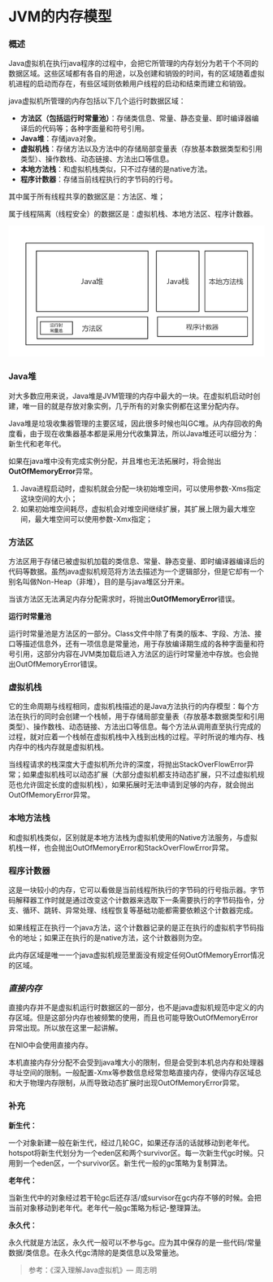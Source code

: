 # JVM的内存模型

### 概述

Java虚拟机在执行java程序的过程中，会把它所管理的内存划分为若干个不同的数据区域。这些区域都有各自的用途，以及创建和销毁的时间，有的区域随着虚拟机进程的启动而存在，有些区域则依赖用户线程的启动和结束而建立和销毁。

java虚拟机所管理的内存包括以下几个运行时数据区域：

- **方法区（包括运行时常量池）**：存储类信息、常量、静态变量、即时编译器编译后的代码等；各种字面量和符号引用。
- **Java堆**：存储java对象。
- **虚拟机栈**：存储方法以及方法中的存储局部变量表（存放基本数据类型和引用类型）、操作数栈、动态链接、方法出口等信息。
- **本地方法栈**：和虚拟机栈类似，只不过存储的是native方法。
- **程序计数器**：存储当前线程执行的字节码的行号。

其中属于所有线程共享的数据区是：方法区、堆； 

属于线程隔离（线程安全）的数据区是：虚拟机栈、本地方法区、程序计数器。

![](../../assets/java内存模型.png)

### Java堆

对大多数应用来说，Java堆是JVM管理的内存中最大的一块。在虚拟机启动时创建，唯一目的就是存放对象实例，几乎所有的对象实例都在这里分配内存。

Java堆是垃圾收集器管理的主要区域，因此很多时候也叫GC堆。从内存回收的角度看，由于现在收集器基本都是采用分代收集算法，所以Java堆还可以细分为：新生代和老年代。

如果在java堆中没有完成实例分配，并且堆也无法拓展时，将会抛出**OutOfMemoryError**异常。

1. Java进程启动时，虚拟机就会分配一块初始堆空间，可以使用参数-Xms指定这块空间的大小；
2. 如果初始堆空间耗尽，虚拟机会对堆空间继续扩展，其扩展上限为最大堆空间，最大堆空间可以使用参数-Xmx指定；

### 方法区

方法区用于存储已被虚拟机加载的类信息、常量、静态变量、即时编译器编译后的代码等数据。虽然java虚拟机规范将方法去描述为一个逻辑部分，但是它却有一个别名叫做Non-Heap（非堆），目的是与java堆区分开来。

当该方法区无法满足内存分配需求时，将抛出**OutOfMemoryError**错误。

**运行时常量池**

运行时常量池是方法区的一部分。Class文件中除了有类的版本、字段、方法、接口等描述信息外，还有一项信息是常量池，用于存放编译期生成的各种字面量和符号引用，这部分内容在JVM类加载后进入方法区的运行时常量池中存放。也会抛出OutOfMemoryError错误。

### 虚拟机栈

它的生命周期与线程相同，虚拟机栈描述的是Java方法执行的内存模型：每个方法在执行的同时会创建一个栈帧，用于存储局部变量表（存放基本数据类型和引用类型）、操作数栈、动态链接、方法出口等信息。每个方法从调用直至执行完成的过程，就对应着一个栈帧在虚拟机栈中入栈到出栈的过程。平时所说的堆内存、栈内存中的栈内存就是虚拟机栈。

当线程请求的栈深度大于虚拟机所允许的深度，将抛出StackOverFlowError异常；如果虚拟机栈可以动态扩展（大部分虚拟机都支持动态扩展，只不过虚拟机规范也允许固定长度的虚拟机栈），如果拓展时无法申请到足够的内存，就会抛出OutOfMemoryError异常。

### 本地方法栈

和虚拟机栈类似，区别就是本地方法栈为虚拟机使用的Native方法服务，与虚拟机栈一样，也会抛出OutOfMemoryError和StackOverFlowError异常。

### 程序计数器

这是一块较小的内存，它可以看做是当前线程所执行的字节码的行号指示器。字节码解释器工作时就是通过改变这个计数器来选取下一条需要执行的字节码指令，分支、循环、跳转、异常处理、线程恢复等基础功能都需要依赖这个计数器完成。

如果线程正在执行一个java方法，这个计数器记录的是正在执行的虚拟机字节码指令的地址；如果正在执行的是native方法，这个计数器则为空。

此内存区域是唯一一个java虚拟机规范里面没有规定任何OutOfMemoryError情况的区域。

### *直接内存*

直接内存并不是虚拟机运行时数据区的一部分，也不是java虚拟机规范中定义的内存区域。但是这部分内存也被频繁的使用，而且也可能导致OutOfMemoryError异常出现。所以放在这里一起讲解。

在NIO中会使用直接内存。

本机直接内存分分配不会受到java堆大小的限制，但是会受到本机总内存和处理器寻址空间的限制。一般配置-Xmx等参数信息经常忽略直接内存，使得内存区域总和大于物理内存限制，从而导致动态扩展时出现OutOfMemoryError异常。

### 补充

**新生代：**

一个对象新建一般在新生代，经过几轮GC，如果还存活的话就移动到老年代。hotspot将新生代划分为一个eden区和两个survivor区。每一次新生代gc时候。只用到一个eden区，一个survivor区。新生代一般的gc策略为复制算法。

**老年代：**

当新生代中的对象经过若干轮gc后还存活/或survisor在gc内存不够的时候。会把当前对象移动到老年代。老年代一般gc策略为标记-整理算法。

**永久代：**

永久代就是方法区，永久代一般可以不参与gc。应为其中保存的是一些代码/常量数据/类信息。在永久代gc清除的是类信息以及常量池。

> 参考：《深入理解Java虚拟机》— 周志明

